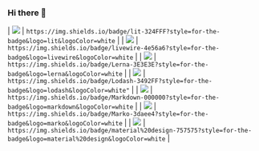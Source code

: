 ### Hi there 👋

<!--
**Greg-Law/Greg-Law** is a ✨ _special_ ✨ repository because its `README.md` (this file) appears on your GitHub profile.

Here are some ideas to get you started:

- 🔭 I’m currently working on ...
- 🌱 I’m currently learning ...
- 👯 I’m looking to collaborate on ...
- 🤔 I’m looking for help with ...
- 💬 Ask me about ...
- 📫 How to reach me: ...
- 😄 Pronouns: ...
- ⚡ Fun fact: ...
-->
| <img src="https://img.shields.io/badge/Lit-324FFF?style=for-the-badge&logo=lit&logoColor=white" /> | `https://img.shields.io/badge/lit-324FFF?style=for-the-badge&logo=lit&logoColor=white` |
| <img src="https://img.shields.io/badge/Livewire-4e56a6?style=for-the-badge&logo=livewire&logoColor=white" /> | `https://img.shields.io/badge/livewire-4e56a6?style=for-the-badge&logo=livewire&logoColor=white` |
| <img src="https://img.shields.io/badge/Lerna-3E3E3E?style=for-the-badge&logo=lerna&logoColor=white" /> | `https://img.shields.io/badge/Lerna-3E3E3E?style=for-the-badge&logo=lerna&logoColor=white` |
| <img src="https://img.shields.io/badge/Lodash-3492FF?style=for-the-badge&logo=lodash&logoColor=white" /> | `https://img.shields.io/badge/Lodash-3492FF?style=for-the-badge&logo=lodash&logoColor=white"` |
| <img src="https://img.shields.io/badge/Markdown-000000?style=for-the-badge&logo=markdown&logoColor=white" /> | `https://img.shields.io/badge/Markdown-000000?style=for-the-badge&logo=markdown&logoColor=white` |
| <img src="https://img.shields.io/badge/Marko-3daee4?style=for-the-badge&logo=marko&logoColor=white" /> | `https://img.shields.io/badge/Marko-3daee4?style=for-the-badge&logo=marko&logoColor=white` |
| <img src="https://img.shields.io/badge/material%20design-757575?style=for-the-badge&logo=material%20design&logoColor=white" /> | `https://img.shields.io/badge/material%20design-757575?style=for-the-badge&logo=material%20design&logoColor=white` |

